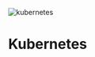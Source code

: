 ![kubernetes](https://github.com/Vinitha-Nayak/Kubernetes/assets/151067108/32e4ad71-0269-4455-9bbb-127361137907)
# Kubernetes
